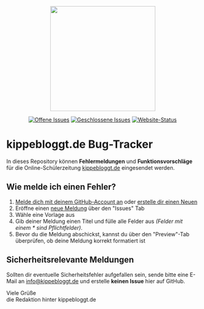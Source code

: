 <p align="center"><a href="https://kippebloggt.de"><img src="https://kippebloggt.de/wp-content/themes/kippeportal/img/logo/kippebloggt_black.svg" width="275"></a></p>

<p align="center">
<a href="https://github.com/kippebloggt/Bugs/issues?q=is%3Aopen+is%3Aissue"><img src="https://img.shields.io/github/issues-raw/kippebloggt/Bugs?label=Offene%20Issues&style=flat-square" alt="Offene Issues"></a>
<a href="https://github.com/kippebloggt/Bugs/issues?q=is%3Aissue+is%3Aclosed"><img src="https://img.shields.io/github/issues-closed-raw/kippebloggt/Bugs?label=Geschlossene%20Issues&style=flat-square" alt="Geschlossene Issues"></a>
<a href="https://www.kippebloggt.de"><img src="https://img.shields.io/website?down_message=Offline&label=Website-Status&style=flat-square&up_message=Online&url=https%3A%2F%2Fkippebloggt.de" alt="Website-Status"></a>
</p>

# kippebloggt.de Bug-Tracker
In dieses Repository können **Fehlermeldungen** und **Funktionsvorschläge** für die Online-Schülerzeitung [kippebloggt.de](https://kippebloggt.de) eingesendet werden.

## Wie melde ich einen Fehler?
1. [Melde dich mit deinem GitHub-Account an](https://github.com/login?return_to=%2Fkippebloggt%2FBugs) oder [erstelle dir einen Neuen](https://github.com/join)
2. Eröffne einen [neue Meldung](https://github.com/kippebloggt/Bugs/issues/new/choose) über den "Issues" Tab
3. Wähle eine Vorlage aus
4. Gib deiner Meldung einen Titel und fülle alle Felder aus *(Felder mit einem * sind Pflichtfelder)*.
6. Bevor du die Meldung abschickst, kannst du über den "Preview"-Tab überprüfen, ob deine Meldung korrekt formatiert ist

## Sicherheitsrelevante Meldungen
Sollten dir eventuelle Sicherheitsfehler aufgefallen sein, sende bitte eine E-Mail an [info@kippebloggt.de](mailto:info@kippebloggt.de) und erstelle **keinen Issue** hier auf GitHub.


Viele Grüße<br>
die Redaktion hinter kippebloggt.de
